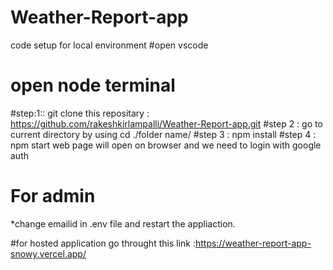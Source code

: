 ﻿# Weather-Report-app
code setup for local environment
#open vscode
# open node terminal 
#step:1:: git clone this repositary : https://github.com/rakeshkirlampalli/Weather-Report-app.git
#step 2 :  go to current directory by using cd ./folder name/
#step 3 : npm install 
#step 4 : npm start 
web page will open on browser and we need to login with google auth
# For admin 
*change emailid in .env file and restart the appliaction.

#for hosted application 
go throught this link :https://weather-report-app-snowy.vercel.app/
